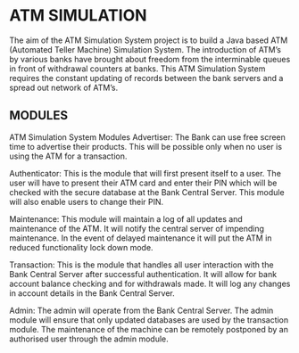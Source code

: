 
# ATM SIMULATION 

  The aim of the ATM Simulation System project is to build a Java based ATM (Automated Teller Machine) Simulation System. The introduction of ATM’s by various banks have brought about freedom from the interminable queues in front of withdrawal counters at banks. This ATM Simulation System requires the constant updating of records between the bank servers and a spread out network of ATM’s.

## MODULES

ATM Simulation System Modules
Advertiser: The Bank can use free screen time to advertise their products. This will be possible only when no user is using the ATM for a transaction.

Authenticator: This is the module that will first present itself to a user. The user will have to present their ATM card and enter their PIN which will be checked with the secure database at the Bank Central Server. This module will also enable users to change their PIN.

Maintenance: This module will maintain a log of all updates and maintenance of the ATM. It will notify the central server of impending maintenance. In the event of delayed maintenance it will put the ATM in reduced functionality lock down mode.

Transaction: This is the module that handles all user interaction with the Bank Central Server after successful authentication. It will allow for bank account balance checking and for withdrawals made. It will log any changes in account details in the Bank Central Server.

Admin: The admin will operate from the Bank Central Server. The admin module will ensure that only updated databases are used by the transaction module. The maintenance of the machine can be remotely postponed by an authorised user through the admin module.

